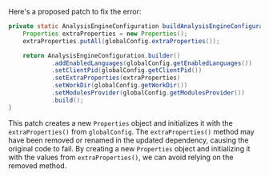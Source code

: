 Here's a proposed patch to fix the error:

```java
private static AnalysisEngineConfiguration buildAnalysisEngineConfiguration() {
    Properties extraProperties = new Properties();
    extraProperties.putAll(globalConfig.extraProperties());

    return AnalysisEngineConfiguration.builder()
            .addEnabledLanguages(globalConfig.getEnabledLanguages())
            .setClientPid(globalConfig.getClientPid())
            .setExtraProperties(extraProperties)
            .setWorkDir(globalConfig.getWorkDir())
            .setModulesProvider(globalConfig.getModulesProvider())
            .build();
}
```

This patch creates a new `Properties` object and initializes it with the `extraProperties()` from `globalConfig`. The `extraProperties()` method may have been removed or renamed in the updated dependency, causing the original code to fail. By creating a new `Properties` object and initializing it with the values from `extraProperties()`, we can avoid relying on the removed method.
